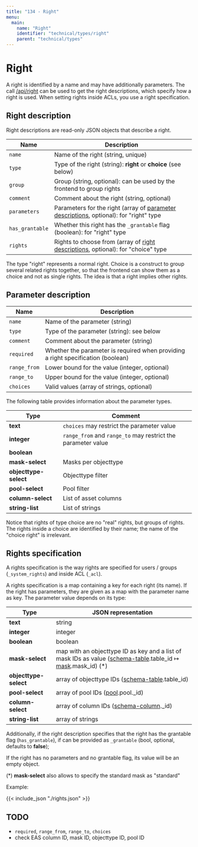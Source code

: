 ```yaml
---
title: "134 - Right"
menu:
  main:
    name: "Right"
    identifier: "technical/types/right"
    parent: "technical/types"
---
```

# Right

A right is identified by a name and may have additionally parameters. The call [/api/right](/en/technical/api/right) can be used to
get the right descriptions, which specify how a right is used. When setting rights inside ACLs, you use a right specification.

## <a name="description"></a> Right description

Right descriptions are read-only JSON objects that describe a right.

| Name            | Description                                                                                            |
|-----------------|--------------------------------------------------------------------------------------------------------|
| `name`          | Name of the right (string, unique)                                                                     |
| `type`          | Type of the right (string): **right** or **choice** (see below)                                        |
| `group`         | Group (string, optional): can be used by the frontend to group rights                                  |
| `comment`       | Comment about the right (string, optional)                                                             |
| `parameters`    | Parameters for the right (array of [parameter descriptions](#parameter), optional): for "right" type   |
| `has_grantable` | Whether this right has the `_grantable` flag (boolean): for "right" type                               |
| `rights`        | Rights to choose from (array of [right descriptions](#description), optional): for "choice" type       |

The type "right" represents a normal right. Choice is a construct to group several related rights together, so that the
frontend can show them as a choice and not as single rights. The idea is that a right implies other rights.

## <a name="parameter"></a> Parameter description

| Name          | Description                                                                                            |
|---------------|--------------------------------------------------------------------------------------------------------|
| `name`        | Name of the parameter (string)                                                                         |
| `type`        | Type of the parameter (string): see below                                                              |
| `comment`     | Comment about the parameter (string)                                                                   |
| `required`    | Whether the parameter is required when providing a right specification (boolean)                       |
| `range_from`  | Lower bound for the value (integer, optional)                                                          |
| `range_to`    | Upper bound for the value (integer, optional)                                                          |
| `choices`     | Valid values (array of strings, optional)                                                              |

The following table provides information about the parameter types.

| Type                        | Comment |
|-----------------------------|---------|
| **text**                    | `choices` may restrict the parameter value                                    |
| **integer**                 | `range_from` and `range_to` may restrict the parameter value                  |
| **boolean**                 | |
| **mask-select**             | Masks per objecttype |
| **objecttype-select**       | Objecttype filter |
| **pool-select**             | Pool filter |
| **column-select**           | List of asset columns |
| **string-list**             | List of strings |

Notice that rights of type choice are no "real" rights, but groups of rights. The rights inside a choice are identified by
their name; the name of the "choice right" is irrelevant.

## <a name="specification"></a> Rights specification

A rights specification is the way rights are specified for users / groups (`_system_rights`) and inside ACL (`_acl`).

A rights specification is a map containing a key for each right (its name). If the right has parameters, they are given as a map with
the parameter name as key. The parameter value depends on its type:

| Type                  | JSON representation |
|-----------------------|---------------------|
| **text**              | string |
| **integer**           | integer |
| **boolean**           | boolean |
| **mask-select**       | map with an objecttype ID as key and a list of mask IDs as value ([schema-table](/en/technical/types/schema).table\_id &#8614; [mask](/en/technical/types/maskset).mask\_id) (\*) |
| **objecttype-select** | array of objecttype IDs ([schema-table](/en/technical/types/schema).table\_id) |
| **pool-select**       | array of pool IDs ([pool](/en/technical/types/pool).pool.\_id) |
| **column-select**     | array of column IDs ([schema-column](/en/technical/types/schema).\_id) |
| **string-list**       | array of strings |

Additionally, if the right description specifies that the right has the grantable flag (`has_grantable`), if can be provided as `_grantable` (bool, optional, defaults to **false**);

If the right has no parameters and no grantable flag, its value will be an empty object.

(\*) **mask-select** also allows to specify the standard mask as "standard"

Example:


{{< include_json "./rights.json" >}}


## TODO

- `required`, `range_from`, `range_to`, `choices`
- check EAS column ID, mask ID, objecttype ID, pool ID

